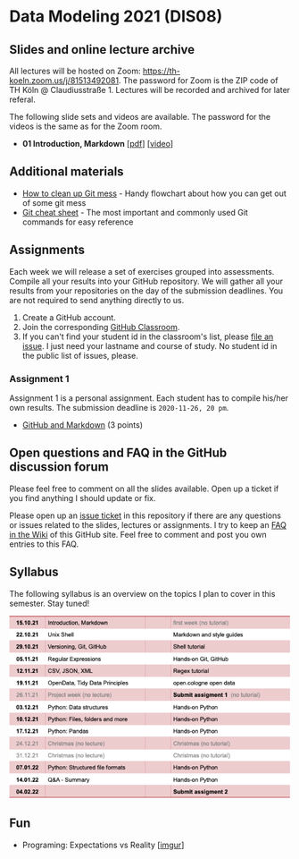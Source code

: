 # Data Modeling 2021 (DIS08) 

## Slides and online lecture archive

All lectures will be hosted on Zoom: https://th-koeln.zoom.us/j/81513492081. The password for Zoom is the ZIP code of TH Köln @ Claudiusstraße 1. Lectures will be recorded and archived for later referal.

The following slide sets and videos are available. The password for the videos is the same as for the Zoom room.

* __01 Introduction, Markdown__ [[pdf](slides/DIS08-01-introduction.pdf)] [[video](https://th-koeln.sciebo.de/s/oEYxPh1m6ns3nhe)]

## Additional materials 

* [How to clean up Git mess](http://justinhileman.info/article/git-pretty/git-pretty.pdf) - Handy flowchart about how you can get out of some git mess
* [Git cheat sheet](https://education.github.com/git-cheat-sheet-education.pdf) - The most important and commonly used Git commands for easy reference

## Assignments

Each week we will release a set of exercises grouped into assessments. Compile all your results into your GitHub repository. We will gather all your results from your repositories on the day of the submission deadlines. You are not required to send anything directly to us.

1. Create a GitHub account.
2. Join the corresponding [GitHub Classroom](https://classroom.github.com/a/Nshauyhh).
3. If you can't find your student id in the classroom's list, please [file an issue](https://github.com/irgroup-classrooms/dis08-2021/issues). I just need your lastname and course of study. No student id in the public list of issues, please.

### Assignment 1

Assignment 1 is a personal assignment. Each student has to compile his/her own results. The submission deadline is `2020-11-26, 20 pm`. 

* [GitHub and Markdown](assignment1.md) (3 points)

## Open questions and FAQ in the GitHub discussion forum

Please feel free to comment on all the slides available. Open up a ticket if you find anything I should update or fix. 

Please open up an [issue ticket](https://github.com/dis-data-modeling-2020/slides/issues) in this repository if there are any questions or issues related to the slides, lectures or assignments. I try to keep an [FAQ in the Wiki](https://github.com/dis-data-modeling-2020/slides/wiki) of this GitHub site. Feel free to comment and post you own entries to this FAQ.


## Syllabus

The following syllabus is an overview on the topics I plan to cover in this semester. Stay tuned!

![syllabus](dis08-2021-schedule.png)

## Fun

* Programing: Expectations vs Reality [[imgur](https://imgur.com/gallery/laOofrv)]
